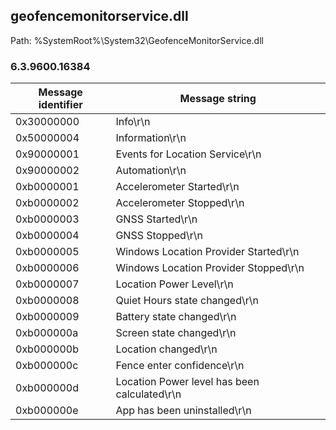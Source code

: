 ## geofencemonitorservice.dll

Path: %SystemRoot%\System32\GeofenceMonitorService.dll

### 6.3.9600.16384

Message identifier | Message string
--- | ---
0x30000000 | Info\r\n
0x50000004 | Information\r\n
0x90000001 | Events for Location Service\r\n
0x90000002 | Automation\r\n
0xb0000001 | Accelerometer Started\r\n
0xb0000002 | Accelerometer Stopped\r\n
0xb0000003 | GNSS Started\r\n
0xb0000004 | GNSS Stopped\r\n
0xb0000005 | Windows Location Provider Started\r\n
0xb0000006 | Windows Location Provider Stopped\r\n
0xb0000007 | Location Power Level\r\n
0xb0000008 | Quiet Hours state changed\r\n
0xb0000009 | Battery state changed\r\n
0xb000000a | Screen state changed\r\n
0xb000000b | Location changed\r\n
0xb000000c | Fence enter confidence\r\n
0xb000000d | Location Power level has been calculated\r\n
0xb000000e | App has been uninstalled\r\n
